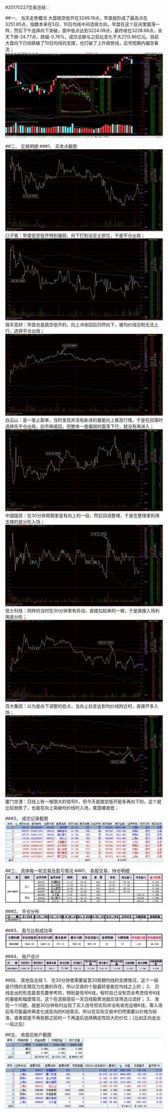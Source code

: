 ﻿#20170227交易总结： 

##一、	当天走势概况
大盘跳空低开在3249.19点，早盘就形成了最高点在3251.65点，指数本来在5日、10日均线中间选择方向，早盘在这个区间里震荡一阵，然后下午选择向下突破，盘中低点达到3224.09点，最终收在3228.66点，全天下跌-24.77点，跌幅-0.76%，成交总额与之前比变化不大2113.96亿元。目前大盘向下已经跌破了10日均线的支撑，也打破了上升趋势线，后市短期内偏空看法；
![](20170227.A.dp.png)

##二、	交易明细
###1、	买卖点截图
![](20170227.B.1.png)
口子窖：早盘低空低开特别偏弱，向下打到设定止损位，于是平仓出局；
![](20170227.B.2.png)
瑞丰高材：早盘也是跳空低开的，向上冲收回后仍然向下，被均价线压制无法上行，选择平仓出局；
![](20170227.B.3.png) 
白云山：是一笔止盈单，当时发现并没有新进的量能向上推高行情，于是在回落时选择先平仓出局，后市再接回，但整体一直偏弱的震荡下行，就没有再进入；
![](20170227.B.4.png) 
中国国贸：在30分钟周期里是有向上的一段，然后回调整理，于是在整理里利用支撑的底分形入场；
![](20170227.B.5.png) 
佳士科技：同样的当时在30分钟里有异动，直接拉起来的一根，于是直接入场利用底分形；
![](20170227.B.6.png)
百大集团：以为是向下调整的低点，当向上拉走达到均价线附近时，直接开多入场；
![](20170227.B.7.png)
厦门空港：日线上有一根很大的信号K，但今天是跳空低开挺多再向下的，这个就比较弱势了，也是在向上突破均价线时入场，尾盘被收低；




###2、	成交记录截图
![](20170227.C1.cj.png)


##三、	具体每一轮交易及盈亏情况
###1、	各股交易、持仓明细
![](20170227.C2.cc.png) 

###2、	平仓分布
![](20170227.C3.pc.png)

###3、	盈亏比和成功率
![](20170227.C4.cgl.png) 

###4、	账户总计
![](20170227.C5.zj.png)


##四、	其他及总结
1、	在30分钟里需要留意20周期均线的支撑情况，这个一般是行情的支撑压力位置的存在，所以交易的个股最好是能在均线之上的；
2、	日线走出的形态是首先要参考的，特别是信号K线，有时自己没有完全考虑信号K线的量能和幅度情况，这个在选股提前一天日线股票池就应该筛选过滤好；
3、	发现一个问题，就是30分钟有时出现了买入信号但实际并没有收完这根K线，等入场后有可能最终再变化成反向的K线情况，所以在实际交易中仍然需要以价格为标准，或者就是不再抢那之前的一下再退后选择确定性较大的价位；（比如正向走出一段之后）






 

##五、	收盘后账户截图
![](20170227.C6.zh.png)